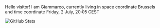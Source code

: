 Hello visitor! I am Giammarco, currently living in space coordinate Brussels and time coordinate Friday, 2 July, 20:05 CEST

![GitHub Stats](https://github-readme-stats.vercel.app/api?username=grcasanova)
